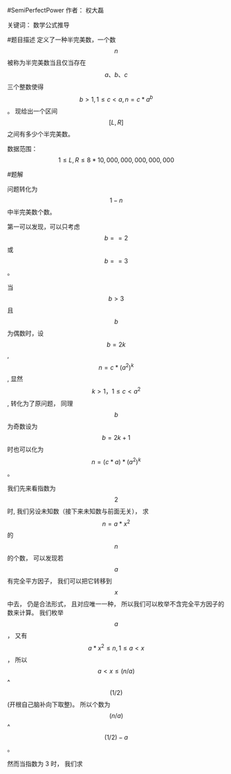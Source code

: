 #SemiPerfectPower
作者： 权大磊

关键词： 数学公式推导

#题目描述
定义了一种半完美数，一个数 $$n$$ 被称为半完美数当且仅当存在 $$a、b、c$$ 三个整数使得 $$b > 1,  1 ≤ c < a,  n = c * a ^ b$$ 。 现给出一个区间 $$[L, R]$$ 之间有多少个半完美数。

数据范围： $$ 1 ≤ L, R ≤ 8 * 10,000,000,000,000,000 $$

#题解

问题转化为 $$ 1 - n $$ 中半完美数个数。

第一可以发现，可以只考虑 $$ b == 2 $$ 或 $$ b == 3 $$ 。

当 $$ b > 3 $$ 且 $$b$$ 为偶数时，设 $$ b = 2k$$ , $$ n = c * ( a ^ 2 ) ^ k $$ , 显然 $$ k > 1， 1 ≤ c < a ^ 2$$, 转化为了原问题， 同理 $$ b$$ 为奇数设为 $$ b = 2k+1 $$ 时也可以化为 $$ n = (c*a)*(a^2)^k$$ 。 

我们先来看指数为 $$2$$ 时, 我们另设未知数（接下来未知数与前面无关）， 求 $$ n = a * x ^ 2 $$ 的 $$n$$的个数， 可以发现若 $$a$$ 有完全平方因子， 我们可以把它转移到 $$x$$ 中去， 仍是合法形式， 且对应唯一一种， 所以我们可以枚举不含完全平方因子的数来计算。
我们枚举 $$a$$ ， 又有 $$a * x ^ 2 ≤ n, 1 ≤ a < x $$ ， 所以 $$ a < x ≤ ( n / a )$$ ^ $$ (1/2) $$(开根自己脑补向下取整)。
所以个数为 $$(n/a)$$ ^ $$(1/2) - a$$ 。

然而当指数为 3 时， 我们求